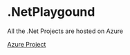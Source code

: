 # .NetPlaygound
All the .Net Projects are hosted on Azure

[Azure Project](https://blaisesebagabowebapp20190210101611.azurewebsites.net)
